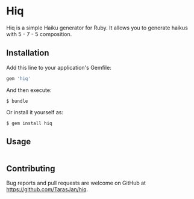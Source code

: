 # Hiq

Hiq is a simple Haiku generator for Ruby. It allows you to generate haikus with 5 - 7 - 5 composition.

## Installation

Add this line to your application's Gemfile:

```ruby
gem 'hiq'
```

And then execute:

    $ bundle

Or install it yourself as:

    $ gem install hiq

## Usage


```ruby

```

## Contributing

Bug reports and pull requests are welcome on GitHub at https://github.com/TarasJan/hiq.

